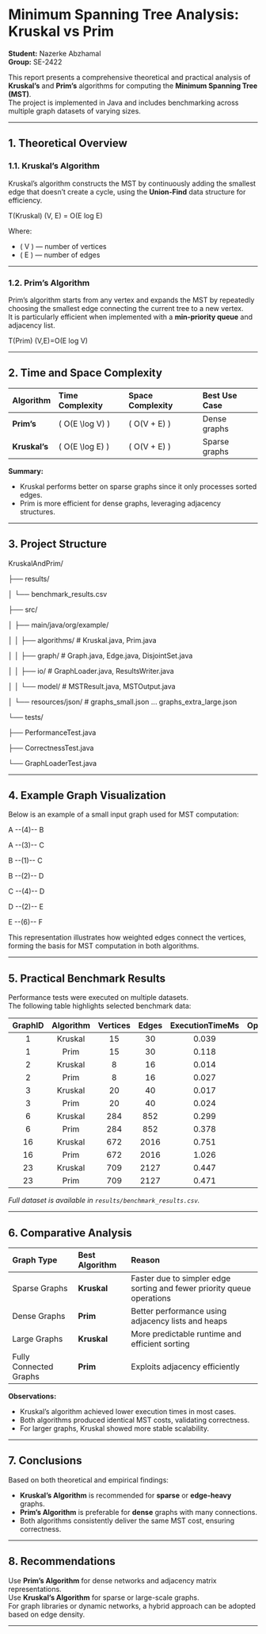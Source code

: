 # Minimum Spanning Tree Analysis: Kruskal vs Prim

**Student:** Nazerke Abzhamal  
**Group:** SE-2422

This report presents a comprehensive theoretical and practical analysis of **Kruskal’s** and **Prim’s** algorithms for computing the **Minimum Spanning Tree (MST)**.  
The project is implemented in Java and includes benchmarking across multiple graph datasets of varying sizes.

---

## 1. Theoretical Overview

### 1.1. Kruskal’s Algorithm

Kruskal’s algorithm constructs the MST by continuously adding the smallest edge that doesn’t create a cycle, using the **Union-Find** data structure for efficiency.

T(Kruskal) (V, E) = O(E log E)

Where:
- \( V \) — number of vertices
- \( E \) — number of edges

---

### 1.2. Prim’s Algorithm

Prim’s algorithm starts from any vertex and expands the MST by repeatedly choosing the smallest edge connecting the current tree to a new vertex.  
It is particularly efficient when implemented with a **min-priority queue** and adjacency list.

T(Prim) (V,E)=O(E log V)

---

## 2. Time and Space Complexity

| Algorithm | Time Complexity | Space Complexity | Best Use Case |
|:-----------|:----------------|:-----------------|:---------------|
| **Prim’s** | \( O(E \log V) \) | \( O(V + E) \) | Dense graphs |
| **Kruskal’s** | \( O(E \log E) \) | \( O(V + E) \) | Sparse graphs |

**Summary:**
- Kruskal performs better on sparse graphs since it only processes sorted edges.
- Prim is more efficient for dense graphs, leveraging adjacency structures.

---

## 3. Project Structure

KruskalAndPrim/

├── results/

│ └── benchmark_results.csv

├── src/

│ ├── main/java/org/example/

│ │ ├── algorithms/ # Kruskal.java, Prim.java

│ │ ├── graph/ # Graph.java, Edge.java, DisjointSet.java

│ │ ├── io/ # GraphLoader.java, ResultsWriter.java

│ │ └── model/ # MSTResult.java, MSTOutput.java

│ └── resources/json/ # graphs_small.json ... graphs_extra_large.json

└── tests/

├── PerformanceTest.java

├── CorrectnessTest.java

└── GraphLoaderTest.java

---

## 4. Example Graph Visualization

Below is an example of a small input graph used for MST computation:

A --(4)-- B

A --(3)-- C

B --(1)-- C

B --(2)-- D

C --(4)-- D

D --(2)-- E

E --(6)-- F

This representation illustrates how weighted edges connect the vertices, forming the basis for MST computation in both algorithms.

---

## 5. Practical Benchmark Results

Performance tests were executed on multiple datasets.  
The following table highlights selected benchmark data:

| GraphID | Algorithm | Vertices | Edges | ExecutionTimeMs | OperationsCount | TotalCost |
|:--------:|:-----------:|:----------:|:------:|:----------------:|:----------------:|:------------:|
| 1 | Kruskal | 15 | 30 | 0.039 | 61 | 59 |
| 1 | Prim | 15 | 30 | 0.118 | 60 | 59 |
| 2 | Kruskal | 8 | 16 | 0.014 | 33 | 35 |
| 2 | Prim | 8 | 16 | 0.027 | 32 | 35 |
| 3 | Kruskal | 20 | 40 | 0.017 | 84 | 114 |
| 3 | Prim | 20 | 40 | 0.024 | 83 | 114 |
| 6 | Kruskal | 284 | 852 | 0.299 | 1939 | 1235 |
| 6 | Prim | 284 | 852 | 0.378 | 1922 | 1235 |
| 16 | Kruskal | 672 | 2016 | 0.751 | 4612 | 3173 |
| 16 | Prim | 672 | 2016 | 1.026 | 4616 | 3173 |
| 23 | Kruskal | 709 | 2127 | 0.447 | 4918 | 3214 |
| 23 | Prim | 709 | 2127 | 0.471 | 4879 | 3214 |

 
*Full dataset is available in `results/benchmark_results.csv`.*

---

## 6. Comparative Analysis

| Graph Type | Best Algorithm | Reason |
|:-------------|:----------------|:--------|
| Sparse Graphs | **Kruskal** | Faster due to simpler edge sorting and fewer priority queue operations |
| Dense Graphs | **Prim** | Better performance using adjacency lists and heaps |
| Large Graphs | **Kruskal** | More predictable runtime and efficient sorting |
| Fully Connected Graphs | **Prim** | Exploits adjacency efficiently |

**Observations:**
- Kruskal’s algorithm achieved lower execution times in most cases.
- Both algorithms produced identical MST costs, validating correctness.
- For larger graphs, Kruskal showed more stable scalability.

---

## 7. Conclusions

Based on both theoretical and empirical findings:

- **Kruskal’s Algorithm** is recommended for **sparse** or **edge-heavy** graphs.
- **Prim’s Algorithm** is preferable for **dense** graphs with many connections.
- Both algorithms consistently deliver the same MST cost, ensuring correctness.

---

## 8. Recommendations

Use **Prim’s Algorithm** for dense networks and adjacency matrix representations.  
Use **Kruskal’s Algorithm** for sparse or large-scale graphs.  
For graph libraries or dynamic networks, a hybrid approach can be adopted based on edge density.

---